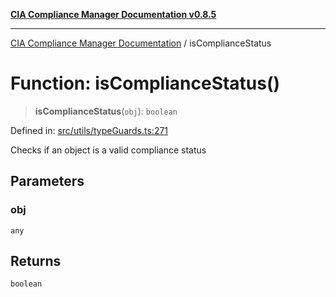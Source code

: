 [**CIA Compliance Manager Documentation v0.8.5**](../README.md)

***

[CIA Compliance Manager Documentation](../globals.md) / isComplianceStatus

# Function: isComplianceStatus()

> **isComplianceStatus**(`obj`): `boolean`

Defined in: [src/utils/typeGuards.ts:271](https://github.com/Hack23/cia-compliance-manager/blob/b799ef22d9067d09cc69eaeddf109ac9dcdce934/src/utils/typeGuards.ts#L271)

Checks if an object is a valid compliance status

## Parameters

### obj

`any`

## Returns

`boolean`
